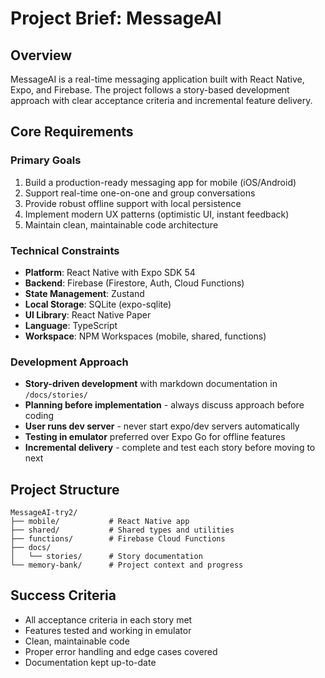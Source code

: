 # Project Brief: MessageAI

## Overview
MessageAI is a real-time messaging application built with React Native, Expo, and Firebase. The project follows a story-based development approach with clear acceptance criteria and incremental feature delivery.

## Core Requirements

### Primary Goals
1. Build a production-ready messaging app for mobile (iOS/Android)
2. Support real-time one-on-one and group conversations
3. Provide robust offline support with local persistence
4. Implement modern UX patterns (optimistic UI, instant feedback)
5. Maintain clean, maintainable code architecture

### Technical Constraints
- **Platform**: React Native with Expo SDK 54
- **Backend**: Firebase (Firestore, Auth, Cloud Functions)
- **State Management**: Zustand
- **Local Storage**: SQLite (expo-sqlite)
- **UI Library**: React Native Paper
- **Language**: TypeScript
- **Workspace**: NPM Workspaces (mobile, shared, functions)

### Development Approach
- **Story-driven development** with markdown documentation in `/docs/stories/`
- **Planning before implementation** - always discuss approach before coding
- **User runs dev server** - never start expo/dev servers automatically
- **Testing in emulator** preferred over Expo Go for offline features
- **Incremental delivery** - complete and test each story before moving to next

## Project Structure
```
MessageAI-try2/
├── mobile/           # React Native app
├── shared/           # Shared types and utilities
├── functions/        # Firebase Cloud Functions
├── docs/
│   └── stories/      # Story documentation
└── memory-bank/      # Project context and progress
```

## Success Criteria
- All acceptance criteria in each story met
- Features tested and working in emulator
- Clean, maintainable code
- Proper error handling and edge cases covered
- Documentation kept up-to-date

